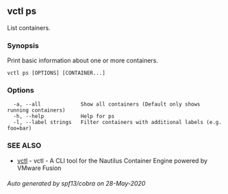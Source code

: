 ## vctl ps

List containers.

### Synopsis

Print basic information about one or more containers.

```
vctl ps [OPTIONS] [CONTAINER...]
```

### Options

```
  -a, --all             Show all containers (Default only shows running containers)
  -h, --help            Help for ps
  -l, --label strings   Filter containers with additional labels (e.g. foo=bar)
```

### SEE ALSO

* [vctl](vctl.md)	 - vctl - A CLI tool for the Nautilus Container Engine powered by VMware Fusion

###### Auto generated by spf13/cobra on 28-May-2020
